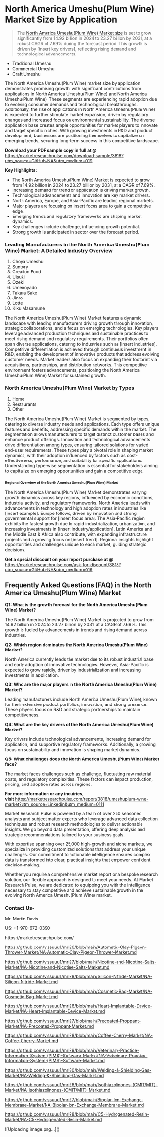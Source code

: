 <h1>North America Umeshu(Plum Wine) Market&nbsp;Size by Application</h1><blockquote><p>The <a href="https://marketresearchpulse.com/download-sample/3818?utm_source=GitHub-NA&amp;utm_medium=019">North America Umeshu(Plum Wine) Market size</a> is set to grow significantly from 14.92 billion in 2024 to 23.27 billion by 2031, at a robust CAGR of 7.69% during the forecast period. This growth is driven by [insert key drivers], reflecting rising demand and technological advancements.</p></blockquote><ul><li>Traditional Umeshu <li> Commercial Umeshu <li> Craft Umeshu</li></ul><p>The North America Umeshu(Plum Wine) market size by application demonstrates promising growth, with significant contributions from applications in North America Umeshu(Plum Wine) and North America Umeshu(Plum Wine). These segments are experiencing rapid adoption due to evolving consumer demands and technological breakthroughs. Additionally, the rise of applications in North America Umeshu(Plum Wine) is expected to further stimulate market expansion, driven by regulatory changes and increased focus on environmental sustainability. The diverse application base creates ample opportunities for market players to innovate and target specific niches. With growing investments in R&D and product development, businesses are positioning themselves to capitalize on emerging trends, securing long-term success in this competitive landscape.</p><p><strong>Download your PDF sample copy in full at @ </strong><a href="https://marketresearchpulse.com/download-sample/3818?utm_source=GitHub-NA&amp;utm_medium=019">https://marketresearchpulse.com/download-sample/3818?utm_source=GitHub-NA&amp;utm_medium=019</a></p><p><strong>Key Highlights: </strong></p><ul><li>The North America Umeshu(Plum Wine) Market is expected to grow from 14.92 billion in 2024 to 23.27 billion by 2031, at a CAGR of 7.69%.</li><li>Increasing demand for trend or application is driving market growth.</li><li>Technological advancements and innovation are key market drivers.</li><li>North America, Europe, and Asia-Pacific are leading regional markets.</li><li>Major players are focusing on insert focus area to gain a competitive edge.</li><li>Emerging trends and regulatory frameworks are shaping market dynamics.</li><li>Key challenges include challenge, influencing growth potential.</li><li>Strong growth is anticipated in sector over the forecast period.</li></ul><h3>Leading Manufacturers in the North America Umeshu(Plum Wine) Market: A Detailed Industry Overview</h3><ol><li>Choya Umeshu</li><li>Suntory</li><li>Creation Food</li><li>Uisuki</li><li>Ozeki</li><li>Umenoyado</li><li>Takara Sake</li><li>Jinro</li><li>Lotte</li><li>Kiku Masamune</li></ol><div class="flex max-w-full flex-col flex-grow"><div class="min-h-8 text-message flex w-full flex-col items-end gap-2 whitespace-normal break-words [.text-message+&amp;]:mt-5" dir="auto" data-message-author-role="assistant" data-message-id="fd8432e4-4910-450d-b182-61b7bfb0a01f" data-message-model-slug="gpt-4o"><div class="flex w-full flex-col gap-1 empty:hidden first:pt-[3px]"><div class="markdown prose w-full break-words dark:prose-invert light"><p>The North America Umeshu(Plum Wine) Market features a dynamic landscape with leading manufacturers driving growth through innovation, strategic collaborations, and a focus on emerging technologies. Key players leverage advanced production techniques and sustainable practices to meet rising demand and regulatory requirements. Their portfolios often span diverse applications, catering to industries such as [insert industries]. Competitive differentiation is achieved through continuous investment in R&amp;D, enabling the development of innovative products that address evolving customer needs. Market leaders also focus on expanding their footprint via acquisitions, partnerships, and distribution networks. This competitive environment fosters advancements, positioning the North America Umeshu(Plum Wine) Market for sustained growth.</p></div></div></div></div><h3>North America Umeshu(Plum Wine) Market by Types</h3><ol><li>Home <li> Restaurants <li> Other</li></ol><div class="flex max-w-full flex-col flex-grow"><div class="min-h-8 text-message flex w-full flex-col items-end gap-2 whitespace-normal break-words [.text-message+&amp;]:mt-5" dir="auto" data-message-author-role="assistant" data-message-id="084470be-0bb7-4664-bddf-5156b4f41249" data-message-model-slug="gpt-4o-mini"><div class="flex w-full flex-col gap-1 empty:hidden first:pt-[3px]"><div class="markdown prose w-full break-words dark:prose-invert light"><p>The North America Umeshu(Plum Wine) Market is segmented by types, catering to diverse industry needs and applications. Each type offers unique features and benefits, addressing specific demands within the market. The segmentation allows manufacturers to target distinct customer bases and enhance product offerings. Innovation and technological advancements drive differentiation among types, ensuring tailored solutions for varied end-user requirements. These types play a pivotal role in shaping market dynamics, with their adoption influenced by factors such as cost-effectiveness, performance, and suitability for specific applications. Understanding type-wise segmentation is essential for stakeholders aiming to capitalize on emerging opportunities and gain a competitive edge.</p></div></div></div></div><h3><span style="font-size: 11px;">Regional Overview of the North America Umeshu(Plum Wine) Market</span></h3><div class="flex max-w-full flex-col flex-grow"><div class="min-h-8 text-message flex w-full flex-col items-end gap-2 whitespace-normal break-words [.text-message+&amp;]:mt-5" dir="auto" data-message-author-role="assistant" data-message-id="e9038762-ce64-4e30-91c9-9bd413514231" data-message-model-slug="gpt-4o-mini"><div class="flex w-full flex-col gap-1 empty:hidden first:pt-[3px]"><div class="markdown prose w-full break-words dark:prose-invert light"><p>The North America Umeshu(Plum Wine) Market demonstrates varying growth dynamics across key regions, influenced by economic conditions, industrial activity, and regulatory frameworks. North America leads with advancements in technology and high adoption rates in industries like [insert example]. Europe follows, driven by innovation and strong governmental support for [insert focus area]. The Asia-Pacific region exhibits the fastest growth due to rapid industrialization, urbanization, and increasing investments in [insert industry/application]. Latin America and the Middle East &amp; Africa also contribute, with expanding infrastructure projects and a growing focus on [insert trend]. Regional insights highlight opportunities and challenges unique to each market, guiding strategic decisions.</p></div></div></div></div><p><strong>Get a special discount on your report purchase at @ </strong><a href="https://marketresearchpulse.com/ask-for-discount/3818?utm_source=GitHub-NA&amp;utm_medium=019">https://marketresearchpulse.com/ask-for-discount/3818?utm_source=GitHub-NA&amp;utm_medium=019</a></p><h2>Frequently Asked Questions (FAQ) in the North America Umeshu(Plum Wine) Market</h2><p><strong>Q1: What is the growth forecast for the North America Umeshu(Plum Wine) Market?</strong></p><p>The North America Umeshu(Plum Wine) Market is projected to grow from 14.92 billion in 2024 to 23.27 billion by 2031, at a CAGR of 7.69%. This growth is fueled by advancements in trends and rising demand across industries.</p><p><strong>Q2: Which region dominates the North America Umeshu(Plum Wine) Market?</strong></p><p>North America currently leads the market due to its robust industrial base and early adoption of innovative technologies. However, Asia-Pacific is expected to grow rapidly, driven by industrialization and increasing investments in application.</p><p><strong>Q3: Who are the major players in the North America Umeshu(Plum Wine) Market?</strong></p><p>Leading manufacturers include North America Umeshu(Plum Wine), known for their extensive product portfolios, innovation, and strong presence. These players focus on R&amp;D and strategic partnerships to maintain competitiveness.</p><p><strong>Q4: What are the key drivers of the North America Umeshu(Plum Wine) Market?</strong></p><p>Key drivers include technological advancements, increasing demand for application, and supportive regulatory frameworks. Additionally, a growing focus on sustainability and innovation is shaping market dynamics.</p><p><strong>Q5: What challenges does the North America Umeshu(Plum Wine) Market face?</strong></p><p>The market faces challenges such as challenge, fluctuating raw material costs, and regulatory complexities. These factors can impact production, pricing, and adoption rates across regions.</p><p><strong>For more information or any inquiries, visit&nbsp;</strong><a href="https://marketresearchpulse.com/report/3818/umeshuplum-wine-market?utm_source=Linkedin&utm_medium=0111">https://marketresearchpulse.com/report/3818/umeshuplum-wine-market?utm_source=Linkedin&utm_medium=0111</a></p><p>Market Research Pulse is powered by a team of over 250 seasoned analysts and subject matter experts who leverage advanced data collection techniques and robust research methodologies to deliver actionable insights. We go beyond data presentation, offering deep analysis and strategic recommendations tailored to your business goals.</p><p>With expertise spanning over 25,000 high-growth and niche markets, we specialize in providing customized solutions that address your unique challenges. Our commitment to actionable intelligence ensures complex data is transformed into clear, practical insights that empower confident decision-making.</p><p>Whether you require a comprehensive market report or a bespoke research solution, our flexible approach is designed to meet your needs. At Market Research Pulse, we are dedicated to equipping you with the intelligence necessary to stay competitive and achieve sustainable growth in the evolving North America Umeshu(Plum Wine) market.</p><h3><strong>Contact Us-</strong></h3><p>Mr. Martin Davis</p><p>US: +1-970-672-0390</p><p>https://marketresearchpulse.com/</p><p><a href="https://github.com/vissuuu1/mri26/blob/main/Automatic-Clay-Pigeon-Thrower-Market/NA-Automatic-Clay-Pigeon-Thrower-Market.md">https://github.com/vissuuu1/mri26/blob/main/Automatic-Clay-Pigeon-Thrower-Market/NA-Automatic-Clay-Pigeon-Thrower-Market.md</a></p><p><a href="https://github.com/vissuuu1/mri27/blob/main/Nicotine-and-Nicotine-Salts-Market/NA-Nicotine-and-Nicotine-Salts-Market.md">https://github.com/vissuuu1/mri27/blob/main/Nicotine-and-Nicotine-Salts-Market/NA-Nicotine-and-Nicotine-Salts-Market.md</a></p><p><a href="https://github.com/vissuuu1/mri28/blob/main/Silicon-Nitride-Market/NA-Silicon-Nitride-Market.md">https://github.com/vissuuu1/mri28/blob/main/Silicon-Nitride-Market/NA-Silicon-Nitride-Market.md</a></p><p><a href="https://github.com/vissuuu1/mri29/blob/main/Cosmetic-Bag-Market/NA-Cosmetic-Bag-Market.md">https://github.com/vissuuu1/mri29/blob/main/Cosmetic-Bag-Market/NA-Cosmetic-Bag-Market.md</a></p><p><a href="https://github.com/vissuuu1/mri26/blob/main/Heart-Implantable-Device-Market/NA-Heart-Implantable-Device-Market.md">https://github.com/vissuuu1/mri26/blob/main/Heart-Implantable-Device-Market/NA-Heart-Implantable-Device-Market.md</a></p><p><a href="https://github.com/vissuuu1/mri27/blob/main/Precoated-Proppant-Market/NA-Precoated-Proppant-Market.md">https://github.com/vissuuu1/mri27/blob/main/Precoated-Proppant-Market/NA-Precoated-Proppant-Market.md</a></p><p><a href="https://github.com/vissuuu1/mri28/blob/main/Coffee-Cherry-Market/NA-Coffee-Cherry-Market.md">https://github.com/vissuuu1/mri28/blob/main/Coffee-Cherry-Market/NA-Coffee-Cherry-Market.md</a></p><p><a href="https://github.com/vissuuu1/mri29/blob/main/Veterinary-Practice-Information-System-(PIMS)-Software-Market/NA-Veterinary-Practice-Information-System-(PIMS)-Software-Market.md">https://github.com/vissuuu1/mri29/blob/main/Veterinary-Practice-Information-System-(PIMS)-Software-Market/NA-Veterinary-Practice-Information-System-(PIMS)-Software-Market.md</a></p><p><a href="https://github.com/vissuuu1/mri30/blob/main/Welding-&-Shielding-Gas-Market/NA-Welding-&-Shielding-Gas-Market.md">https://github.com/vissuuu1/mri30/blob/main/Welding-&-Shielding-Gas-Market/NA-Welding-&-Shielding-Gas-Market.md</a></p><p><a href="https://github.com/vissuuu1/mri26/blob/main/Isothiazolinones-(CMIT/MIT)-Market/NA-Isothiazolinones-(CMIT/MIT)-Market.md">https://github.com/vissuuu1/mri26/blob/main/Isothiazolinones-(CMIT/MIT)-Market/NA-Isothiazolinones-(CMIT/MIT)-Market.md</a></p><p><a href="https://github.com/vissuuu1/mri27/blob/main/Bipolar-Ion-Exchange-Membrane-Market/NA-Bipolar-Ion-Exchange-Membrane-Market.md">https://github.com/vissuuu1/mri27/blob/main/Bipolar-Ion-Exchange-Membrane-Market/NA-Bipolar-Ion-Exchange-Membrane-Market.md</a></p><p><a href="https://github.com/vissuuu1/mri28/blob/main/C5-Hydrogenated-Resin-Market/NA-C5-Hydrogenated-Resin-Market.md">https://github.com/vissuuu1/mri28/blob/main/C5-Hydrogenated-Resin-Market/NA-C5-Hydrogenated-Resin-Market.md</a></p>
![Uploading image.png…]()
